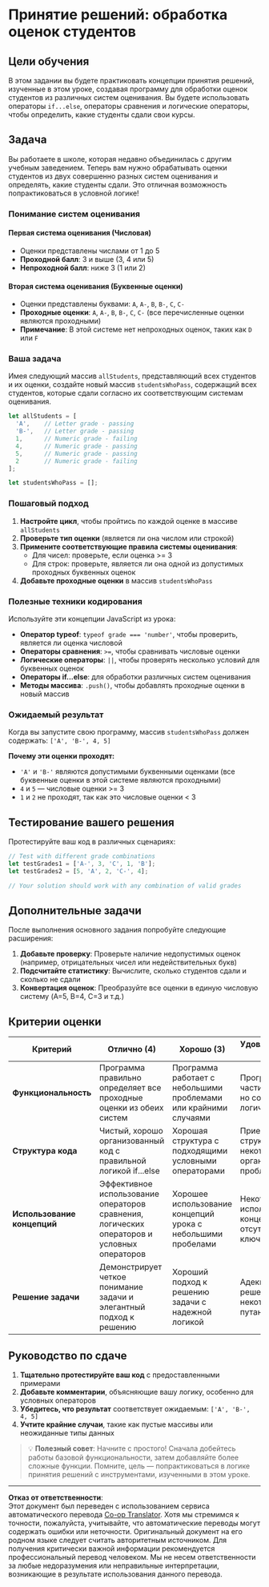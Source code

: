 <!--
CO_OP_TRANSLATOR_METADATA:
{
  "original_hash": "ffe366b2d1f037b99fbadbe1dc81083d",
  "translation_date": "2025-10-22T22:10:44+00:00",
  "source_file": "2-js-basics/3-making-decisions/assignment.md",
  "language_code": "ru"
}
-->
# Принятие решений: обработка оценок студентов

## Цели обучения

В этом задании вы будете практиковать концепции принятия решений, изученные в этом уроке, создавая программу для обработки оценок студентов из различных систем оценивания. Вы будете использовать операторы `if...else`, операторы сравнения и логические операторы, чтобы определить, какие студенты сдали свои курсы.

## Задача

Вы работаете в школе, которая недавно объединилась с другим учебным заведением. Теперь вам нужно обрабатывать оценки студентов из двух совершенно разных систем оценивания и определять, какие студенты сдали. Это отличная возможность попрактиковаться в условной логике!

### Понимание систем оценивания

#### Первая система оценивания (Числовая)
- Оценки представлены числами от 1 до 5
- **Проходной балл**: 3 и выше (3, 4 или 5)
- **Непроходной балл**: ниже 3 (1 или 2)

#### Вторая система оценивания (Буквенные оценки)
- Оценки представлены буквами: `A`, `A-`, `B`, `B-`, `C`, `C-`
- **Проходные оценки**: `A`, `A-`, `B`, `B-`, `C`, `C-` (все перечисленные оценки являются проходными)
- **Примечание**: В этой системе нет непроходных оценок, таких как `D` или `F`

### Ваша задача

Имея следующий массив `allStudents`, представляющий всех студентов и их оценки, создайте новый массив `studentsWhoPass`, содержащий всех студентов, которые сдали согласно их соответствующим системам оценивания.

```javascript
let allStudents = [
  'A',    // Letter grade - passing
  'B-',   // Letter grade - passing  
  1,      // Numeric grade - failing
  4,      // Numeric grade - passing
  5,      // Numeric grade - passing
  2       // Numeric grade - failing
];

let studentsWhoPass = [];
```

### Пошаговый подход

1. **Настройте цикл**, чтобы пройтись по каждой оценке в массиве `allStudents`
2. **Проверьте тип оценки** (является ли она числом или строкой)
3. **Примените соответствующие правила системы оценивания**:
   - Для чисел: проверьте, если оценка >= 3
   - Для строк: проверьте, является ли она одной из допустимых проходных буквенных оценок
4. **Добавьте проходные оценки** в массив `studentsWhoPass`

### Полезные техники кодирования

Используйте эти концепции JavaScript из урока:

- **Оператор typeof**: `typeof grade === 'number'`, чтобы проверить, является ли оценка числовой
- **Операторы сравнения**: `>=`, чтобы сравнивать числовые оценки
- **Логические операторы**: `||`, чтобы проверять несколько условий для буквенных оценок
- **Операторы if...else**: для обработки различных систем оценивания
- **Методы массива**: `.push()`, чтобы добавлять проходные оценки в новый массив

### Ожидаемый результат

Когда вы запустите свою программу, массив `studentsWhoPass` должен содержать: `['A', 'B-', 4, 5]`

**Почему эти оценки проходят:**
- `'A'` и `'B-'` являются допустимыми буквенными оценками (все буквенные оценки в этой системе являются проходными)
- `4` и `5` — числовые оценки >= 3
- `1` и `2` не проходят, так как это числовые оценки < 3

## Тестирование вашего решения

Протестируйте ваш код в различных сценариях:

```javascript
// Test with different grade combinations
let testGrades1 = ['A-', 3, 'C', 1, 'B'];
let testGrades2 = [5, 'A', 2, 'C-', 4];

// Your solution should work with any combination of valid grades
```

## Дополнительные задачи

После выполнения основного задания попробуйте следующие расширения:

1. **Добавьте проверку**: Проверьте наличие недопустимых оценок (например, отрицательных чисел или недействительных букв)
2. **Подсчитайте статистику**: Вычислите, сколько студентов сдали и сколько не сдали
3. **Конвертация оценок**: Преобразуйте все оценки в единую числовую систему (A=5, B=4, C=3 и т.д.)

## Критерии оценки

| Критерий | Отлично (4) | Хорошо (3) | Удовлетворительно (2) | Начальный уровень (1) |
|----------|-------------|------------|------------------------|------------------------|
| **Функциональность** | Программа правильно определяет все проходные оценки из обеих систем | Программа работает с небольшими проблемами или крайними случаями | Программа частично работает, но содержит логические ошибки | Программа имеет значительные ошибки или не запускается |
| **Структура кода** | Чистый, хорошо организованный код с правильной логикой if...else | Хорошая структура с подходящими условными операторами | Приемлемая структура с некоторыми организационными проблемами | Плохая структура, сложно понять логику |
| **Использование концепций** | Эффективное использование операторов сравнения, логических операторов и условных операторов | Хорошее использование концепций урока с небольшими пробелами | Некоторое использование концепций урока, но отсутствуют ключевые элементы | Ограниченное использование концепций урока |
| **Решение задачи** | Демонстрирует четкое понимание задачи и элегантный подход к решению | Хороший подход к решению задачи с надежной логикой | Адекватное решение задачи с некоторой путаницей | Непонятный подход, не демонстрирует понимания задачи |

## Руководство по сдаче

1. **Тщательно протестируйте ваш код** с предоставленными примерами
2. **Добавьте комментарии**, объясняющие вашу логику, особенно для условных операторов
3. **Убедитесь, что результат** соответствует ожидаемым: `['A', 'B-', 4, 5]`
4. **Учтите крайние случаи**, такие как пустые массивы или неожиданные типы данных

> 💡 **Полезный совет**: Начните с простого! Сначала добейтесь работы базовой функциональности, затем добавляйте более сложные функции. Помните, цель — попрактиковаться в логике принятия решений с инструментами, изученными в этом уроке.

---

**Отказ от ответственности**:  
Этот документ был переведен с использованием сервиса автоматического перевода [Co-op Translator](https://github.com/Azure/co-op-translator). Хотя мы стремимся к точности, пожалуйста, учитывайте, что автоматические переводы могут содержать ошибки или неточности. Оригинальный документ на его родном языке следует считать авторитетным источником. Для получения критически важной информации рекомендуется профессиональный перевод человеком. Мы не несем ответственности за любые недоразумения или неправильные интерпретации, возникающие в результате использования данного перевода.